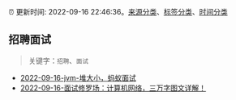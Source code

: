 :alarm_clock: 更新时间: 2022-09-16 22:46:36。[来源分类](../README.md)、[标签分类](../TAGS.md)、[时间分类](../TIMELINE.md)

## 招聘面试


> 关键字：`招聘`、`面试`



- [2022-09-16-jvm-堆大小，蚂蚁面试](https://www.v2ex.com/t/880681) 
- [2022-09-16-面试修罗场：计算机网络，三万字图文详解！](https://toutiao.io/k/ckmxd70) 